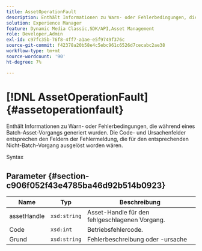 ```yaml
---
title: AssetOperationFault
description: Enthält Informationen zu Warn- oder Fehlerbedingungen, die während eines Batch-Asset-Vorgangs generiert wurden. Die Code- und Ursachenfelder entsprechen den Feldern der Fehlermeldung, die für den entsprechenden Nicht-Batch-Vorgang ausgelöst worden wären.
solution: Experience Manager
feature: Dynamic Media Classic,SDK/API,Asset Management
role: Developer,Admin
exl-id: c97fc35b-76f8-4ff7-a1ae-e5f9749f376c
source-git-commit: f42378a20b58e4c5ebc961c6526d7cecabc2ae38
workflow-type: tm+mt
source-wordcount: '90'
ht-degree: 7%

---
```


# [!DNL AssetOperationFault]{#assetoperationfault}

Enthält Informationen zu Warn- oder Fehlerbedingungen, die während eines Batch-Asset-Vorgangs generiert wurden. Die Code- und Ursachenfelder entsprechen den Feldern der Fehlermeldung, die für den entsprechenden Nicht-Batch-Vorgang ausgelöst worden wären.

Syntax

## Parameter {#section-c906f052f43e4785ba46d92b514b0923}

| Name | Typ | Beschreibung |
|---|---|---|
| assetHandle | `xsd:string` | Asset-Handle für den fehlgeschlagenen Vorgang. |
| Code | `xsd:int` | Betriebsfehlercode. |
| Grund | `xsd:string` | Fehlerbeschreibung oder -ursache |
